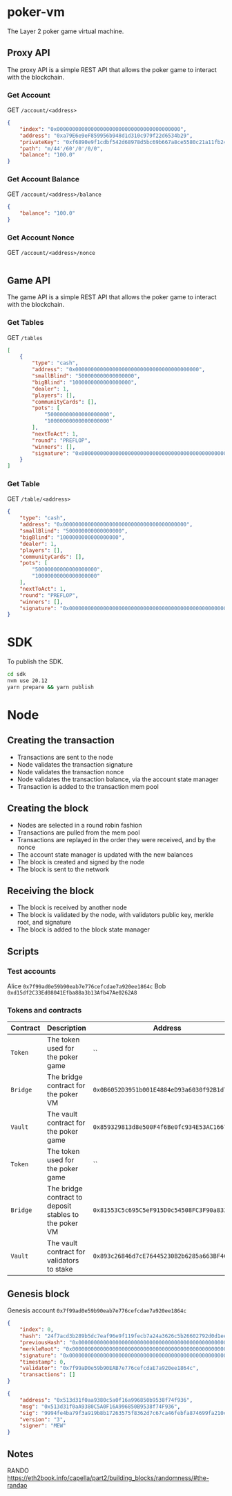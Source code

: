 # poker-vm

The Layer 2 poker game virtual machine.

## Proxy API

The proxy API is a simple REST API that allows the poker game to interact with the blockchain.

### Get Account

GET `/account/<address>`

```json
{
    "index": "0x0000000000000000000000000000000000000000",
    "address": "0xa79E6e9eF859956b948d1d310c979f22d6534b29",
    "privateKey": "0xf6890e9f1cdbf542d68978d5bc69b667a8ce5580c21a11fb24de7a5acb463211",
    "path": "m/44'/60'/0'/0/0",
    "balance": "100.0"
}
```

### Get Account Balance

GET `/account/<address>/balance`

```json
{
    "balance": "100.0"
}
```

### Get Account Nonce

GET `/account/<address>/nonce`

```json

```

## Game API

The game API is a simple REST API that allows the poker game to interact with the blockchain.

### Get Tables

GET `/tables`

```json
[
    {
        "type": "cash",
        "address": "0x0000000000000000000000000000000000000000",
        "smallBlind": "500000000000000000",
        "bigBlind": "1000000000000000000",
        "dealer": 1,
        "players": [],
        "communityCards": [],
        "pots": [
            "50000000000000000000",
            "10000000000000000000"
        ],
        "nextToAct": 1,
        "round": "PREFLOP",
        "winners": [],
        "signature": "0x0000000000000000000000000000000000000000000000000000000000000000"
    }
]
```

### Get Table

GET `/table/<address>`

```json
{
    "type": "cash",
    "address": "0x0000000000000000000000000000000000000000",
    "smallBlind": "500000000000000000",
    "bigBlind": "1000000000000000000",
    "dealer": 1,
    "players": [],
    "communityCards": [],
    "pots": [
        "50000000000000000000",
        "10000000000000000000"
    ],
    "nextToAct": 1,
    "round": "PREFLOP",
    "winners": [],
    "signature": "0x0000000000000000000000000000000000000000000000000000000000000000"
}
```

# SDK

To publish the SDK.

```bash
cd sdk
nvm use 20.12
yarn prepare && yarn publish
```

# Node
## Creating the transaction

-   Transactions are sent to the node
-   Node validates the transaction signature
-   Node validates the transaction nonce
-   Node validates the transaction balance, via the account state manager
-   Transaction is added to the transaction mem pool

## Creating the block

-   Nodes are selected in a round robin fashion
-   Transactions are pulled from the mem pool
-   Transactions are replayed in the order they were received, and by the nonce
-   The account state manager is updated with the new balances
-   The block is created and signed by the node
-   The block is sent to the network

## Receiving the block

-   The block is received by another node
-   The block is validated by the node, with validators public key, merkle root, and signature
-   The block is added to the block state manager

## Scripts

### Test accounts

Alice `0x7f99ad0e59b90eab7e776cefcdae7a920ee1864c`
Bob `0xd15df2C33Ed08041Efba88a3b13Afb47Ae0262A8`


### Tokens and contracts

| Contract | Description                            | Address                                      | Network |
| -------- | -------------------------------------- | -------------------------------------------- | ------- |
| `Token`  | The token used for the poker game      | ``                                           | ``      |
| `Bridge` | The bridge contract for the poker VM | `0x0B6052D3951b001E4884eD93a6030f92B1d76cf0` | `base`  |
| `Vault`  | The vault contract for the poker game  | `0x859329813d8e500F4f6Be0fc934E53AC16670fa0` | `base`  |
| `Token`  | The token used for the poker game      | ``                                           | ``      |
| `Bridge` | The bridge contract to deposit stables to the poker VM | `0x81553C5c695C5eF915D0c54508FC3F90a8330796` | `mainnet`  |
| `Vault`  | The vault contract for validators to stake | `0x893c26846d7cE76445230B2b6285a663BF4C3BF5` | `mainnet`  |

## Genesis block

Genesis account `0x7f99ad0e59b90eab7e776cefcdae7a920ee1864c`

```json
{
    "index": 0,
    "hash": "24f7acd3b289b5dc7eaf96e9f119fecb7a24a3626c5b26602792d0d1ee8571b7",
    "previousHash": "0x0000000000000000000000000000000000000000000000000000000000000000",
    "merkleRoot": "0x0000000000000000000000000000000000000000000000000000000000000000",
    "signature": "0x0000000000000000000000000000000000000000000000000000000000000000",
    "timestamp": 0,
    "validator": "0x7f99aD0e59b90EAB7e776cefcdaE7a920ee1864c",
    "transactions": []
}
```

```json
{
    "address": "0x513d31f0aa9380c5a0f16a996850b9538f74f936",
    "msg": "0x513d31f0aA9380C5A0F16A996850B9538f74F936",
    "sig": "9994fe4ba79f3a919b8b17263575f8362d7c67ca46febfa874699fa210cf87563c042de9b07bdc33c80727eb73e93394c6064c7989ebeb0aca79f4c5276cfd8e1c",
    "version": "3",
    "signer": "MEW"
}
```


## Notes

RANDO https://eth2book.info/capella/part2/building_blocks/randomness/#the-randao
